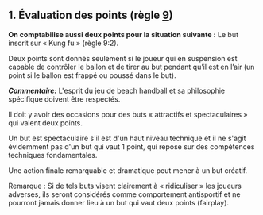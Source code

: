 ## 1. Évaluation des points (règle [9](#9:1))

**On comptabilise aussi deux points pour la situation suivante :**
Le but inscrit sur « Kung fu » (règle 9:2).

Deux points sont donnés seulement si le joueur qui en suspension est capable de contrôler le ballon et
de tirer au but pendant qu’il est en l’air (un point si le ballon est frappé ou poussé dans le but).

***Commentaire:***
L'esprit du jeu de beach handball et sa philosophie spécifique doivent être respectés.

Il doit y avoir des occasions pour des buts « attractifs et spectaculaires » qui valent deux points.

Un but est spectaculaire s'il est d'un haut niveau technique et il ne s'agit évidemment pas d'un but qui
vaut 1 point, qui repose sur des compétences techniques fondamentales.

Une action finale remarquable et dramatique peut mener à un but créatif.

Remarque : Si de tels buts visent clairement à « ridiculiser » les joueurs adverses, ils seront considérés
comme comportement antisportif et ne pourront jamais donner lieu à un but qui vaut deux points (fairplay).
